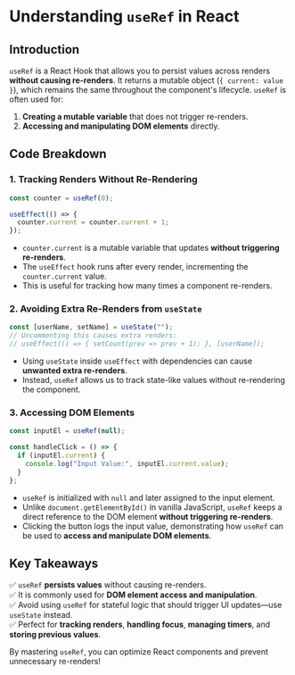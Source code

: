 # Understanding `useRef` in React

## Introduction
`useRef` is a React Hook that allows you to persist values across renders **without causing re-renders**. It returns a mutable object (`{ current: value }`), which remains the same throughout the component's lifecycle. `useRef` is often used for:
1. **Creating a mutable variable** that does not trigger re-renders.
2. **Accessing and manipulating DOM elements** directly.

## Code Breakdown
### **1. Tracking Renders Without Re-Rendering**
```jsx
const counter = useRef(0);

useEffect(() => {
  counter.current = counter.current + 1;
});
```
- `counter.current` is a mutable variable that updates **without triggering re-renders**.
- The `useEffect` hook runs after every render, incrementing the `counter.current` value.
- This is useful for tracking how many times a component re-renders.

### **2. Avoiding Extra Re-Renders from `useState`**
```jsx
const [userName, setName] = useState("");
// Uncommenting this causes extra renders:
// useEffect(() => { setCount(prev => prev + 1); }, [userName]);
```
- Using `useState` inside `useEffect` with dependencies can cause **unwanted extra re-renders**.
- Instead, `useRef` allows us to track state-like values without re-rendering the component.

### **3. Accessing DOM Elements**
```jsx
const inputEl = useRef(null);

const handleClick = () => {
  if (inputEl.current) {
    console.log("Input Value:", inputEl.current.value);
  }
};
```
- `useRef` is initialized with `null` and later assigned to the input element.
- Unlike `document.getElementById()` in vanilla JavaScript, `useRef` keeps a direct reference to the DOM element **without triggering re-renders**.
- Clicking the button logs the input value, demonstrating how `useRef` can be used to **access and manipulate DOM elements**.

## Key Takeaways
✅ `useRef` **persists values** without causing re-renders.  
✅ It is commonly used for **DOM element access and manipulation**.  
✅ Avoid using `useRef` for stateful logic that should trigger UI updates—use `useState` instead.  
✅ Perfect for **tracking renders**, **handling focus**, **managing timers**, and **storing previous values**.

By mastering `useRef`, you can optimize React components and prevent unnecessary re-renders!

